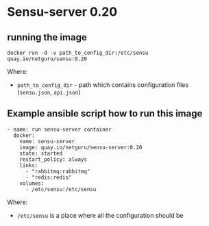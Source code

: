 # Sensu-server 0.20

## running the image

`docker run -d -v path_to_config_dir:/etc/sensu quay.io/netguru/sensu:0.20`

Where:
* `path_to_config_dir` - path which contains configuration files (`sensu.json`, `api.json`)


## Example ansible script how to run this image

```
- name: run sensu-server container
  docker:
    name: sensu-server
    image: quay.io/netguru/sensu-server:0.20
    state: started
    restart_policy: always
    links:
      - "rabbitmq:rabbitmq"
      - "redis:redis"
    volumes:
      - /etc/sensu:/etc/sensu
```

Where:
* `/etc/sensu` is a place where all the configuration should be
